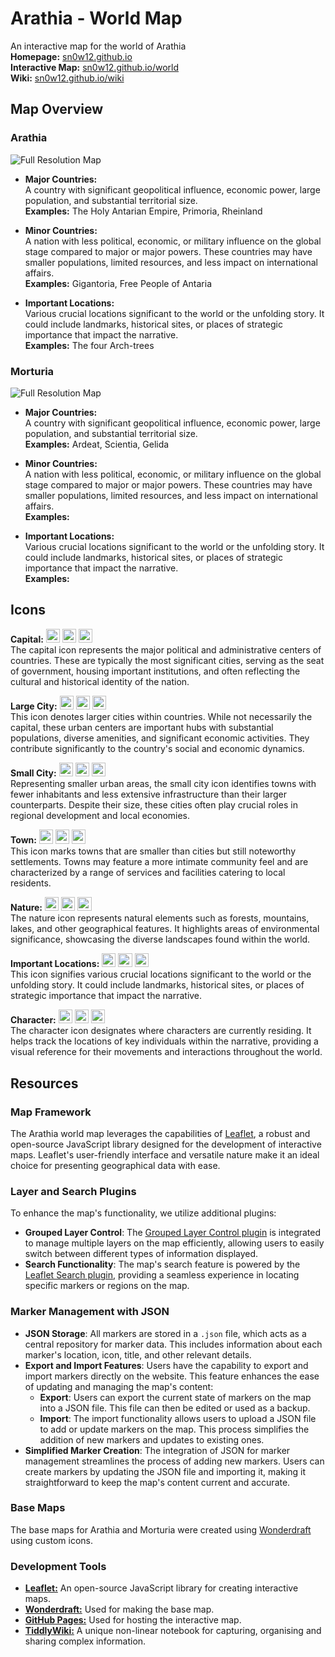 # Arathia - World Map 

An interactive map for the world of Arathia                                                                                    
**Homepage:** [sn0w12.github.io](https://sn0w12.github.io/)<br>
**Interactive Map:** [sn0w12.github.io/world](https://sn0w12.github.io/world) <br>
**Wiki:** [sn0w12.github.io/wiki](https://sn0w12.github.io/wiki)

## Map Overview
### Arathia
![Full Resolution Map](https://github.com/sn0w12/sn0w12.github.io/blob/main/maps/ArathiaWeb.png?raw=true)
- **Major Countries:** <br>
A country with significant geopolitical influence, economic power, large population, and substantial territorial size. <br>
**Examples:** The Holy Antarian Empire, Primoria, Rheinland

- **Minor Countries:** <br>
A nation with less political, economic, or military influence on the global stage compared to major or major powers. These countries may have smaller populations, limited resources, and less impact on international affairs. <br>
**Examples:** Gigantoria, Free People of Antaria
  
- **Important Locations:** <br>
Various crucial locations significant to the world or the unfolding story. It could include landmarks, historical sites, or places of strategic importance that impact the narrative. <br>
**Examples:** The four Arch-trees
  
### Morturia
![Full Resolution Map](https://github.com/sn0w12/sn0w12.github.io/blob/main/maps/MorturiaWeb.png?raw=true)
- **Major Countries:** <br>
A country with significant geopolitical influence, economic power, large population, and substantial territorial size. <br>
**Examples:** Ardeat, Scientia, Gelida

- **Minor Countries:** <br>
A nation with less political, economic, or military influence on the global stage compared to major or major powers. These countries may have smaller populations, limited resources, and less impact on international affairs. <br>
**Examples:** 
  
- **Important Locations:** <br>
Various crucial locations significant to the world or the unfolding story. It could include landmarks, historical sites, or places of strategic importance that impact the narrative. <br>
**Examples:** 
  
## Icons
**Capital:** <img src="https://github.com/sn0w12/sn0w12.github.io/blob/main/icons/capital.png?raw=true" height="22.22"> <img src="https://github.com/sn0w12/sn0w12.github.io/blob/main/icons/capitalOld.png?raw=true" height="22.22"> <img src="https://github.com/sn0w12/sn0w12.github.io/blob/main/icons/capitalSimple.png?raw=true" height="22.22"> <br>
The capital icon represents the major political and administrative centers of countries. These are typically the most significant cities, serving as the seat of government, housing important institutions, and often reflecting the cultural and historical identity of the nation.

**Large City:** <img src="https://github.com/sn0w12/sn0w12.github.io/blob/main/icons/cityBig.png?raw=true" height="22.22"> <img src="https://github.com/sn0w12/sn0w12.github.io/blob/main/icons/cityBigOld.png?raw=true" height="22.22"> <img src="https://github.com/sn0w12/sn0w12.github.io/blob/main/icons/cityBigSimple.png?raw=true" height="22.22"> <br>
This icon denotes larger cities within countries. While not necessarily the capital, these urban centers are important hubs with substantial populations, diverse amenities, and significant economic activities. They contribute significantly to the country's social and economic dynamics.

**Small City:** <img src="https://github.com/sn0w12/sn0w12.github.io/blob/main/icons/citySmall.png?raw=true" height="22.22"> <img src="https://github.com/sn0w12/sn0w12.github.io/blob/main/icons/citySmallOld.png?raw=true" height="22.22"> <img src="https://github.com/sn0w12/sn0w12.github.io/blob/main/icons/citySmallSimple.png?raw=true" height="22.22"> <br>
Representing smaller urban areas, the small city icon identifies towns with fewer inhabitants and less extensive infrastructure than their larger counterparts. Despite their size, these cities often play crucial roles in regional development and local economies.

**Town:** <img src="https://github.com/sn0w12/sn0w12.github.io/blob/main/icons/town.png?raw=true" height="22.22"> <img src="https://github.com/sn0w12/sn0w12.github.io/blob/main/icons/townOld.png?raw=true" height="22.22"> <img src="https://github.com/sn0w12/sn0w12.github.io/blob/main/icons/townSimple.png?raw=true" height="22.22"> <br>
This icon marks towns that are smaller than cities but still noteworthy settlements. Towns may feature a more intimate community feel and are characterized by a range of services and facilities catering to local residents.

**Nature:** <img src="https://github.com/sn0w12/sn0w12.github.io/blob/main/icons/nature.png?raw=true" height="22.22"> <img src="https://github.com/sn0w12/sn0w12.github.io/blob/main/icons/natureOld.png?raw=true" height="22.22"> <img src="https://github.com/sn0w12/sn0w12.github.io/blob/main/icons/natureSimple.png?raw=true" height="22.22"> <br>
The nature icon represents natural elements such as forests, mountains, lakes, and other geographical features. It highlights areas of environmental significance, showcasing the diverse landscapes found within the world.

**Important Locations:** <img src="https://github.com/sn0w12/sn0w12.github.io/blob/main/icons/important.png?raw=true" height="22.22"> <img src="https://github.com/sn0w12/sn0w12.github.io/blob/main/icons/importantOld.png?raw=true" height="22.22"> <img src="https://github.com/sn0w12/sn0w12.github.io/blob/main/icons/importantSimple.png?raw=true" height="22.22"> <br>
This icon signifies various crucial locations significant to the world or the unfolding story. It could include landmarks, historical sites, or places of strategic importance that impact the narrative.

**Character:** <img src="https://github.com/sn0w12/sn0w12.github.io/blob/main/icons/character.png?raw=true" height="22.22"> <img src="https://github.com/sn0w12/sn0w12.github.io/blob/main/icons/characterOld.png?raw=true" height="22.22"> <img src="https://github.com/sn0w12/sn0w12.github.io/blob/main/icons/characterSimple.png?raw=true" height="22.22"> <br>
The character icon designates where characters are currently residing. It helps track the locations of key individuals within the narrative, providing a visual reference for their movements and interactions throughout the world.

## Resources

### Map Framework
The Arathia world map leverages the capabilities of [Leaflet](https://github.com/Leaflet/Leaflet), a robust and open-source JavaScript library designed for the development of interactive maps. Leaflet's user-friendly interface and versatile nature make it an ideal choice for presenting geographical data with ease.

### Layer and Search Plugins
To enhance the map's functionality, we utilize additional plugins:
- **Grouped Layer Control**: The [Grouped Layer Control plugin](https://github.com/ismyrnow/leaflet-groupedlayercontrol) is integrated to manage multiple layers on the map efficiently, allowing users to easily switch between different types of information displayed.
- **Search Functionality**: The map's search feature is powered by the [Leaflet Search plugin](https://github.com/stefanocudini/leaflet-search), providing a seamless experience in locating specific markers or regions on the map.

### Marker Management with JSON
- **JSON Storage**: All markers are stored in a `.json` file, which acts as a central repository for marker data. This includes information about each marker's location, icon, title, and other relevant details.
- **Export and Import Features**: Users have the capability to export and import markers directly on the website. This feature enhances the ease of updating and managing the map's content:
   - **Export**: Users can export the current state of markers on the map into a JSON file. This file can then be edited or used as a backup.
   - **Import**: The import functionality allows users to upload a JSON file to add or update markers on the map. This process simplifies the addition of new markers and updates to existing ones.
- **Simplified Marker Creation**: The integration of JSON for marker management streamlines the process of adding new markers. Users can create markers by updating the JSON file and importing it, making it straightforward to keep the map's content current and accurate.

### Base Maps
The base maps for Arathia and Morturia were created using [Wonderdraft](https://www.wonderdraft.net/) using custom icons.

### Development Tools
- **[Leaflet:](https://leafletjs.com/)** An open-source JavaScript library for creating interactive maps.
- **[Wonderdraft:](https://www.wonderdraft.net/)** Used for making the base map.
- **[GitHub Pages:](https://pages.github.com/)** Used for hosting the interactive map.
- **[TiddlyWiki:](https://tiddlywiki.com/)** A unique non-linear notebook for capturing, organising and sharing complex information.